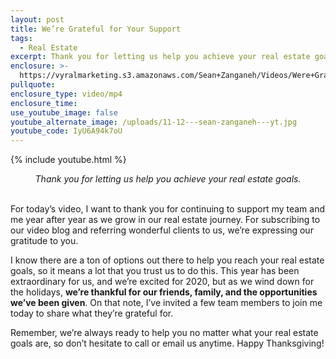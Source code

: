 ```yaml
---
layout: post
title: We’re Grateful for Your Support
tags:
  - Real Estate
excerpt: Thank you for letting us help you achieve your real estate goals.
enclosure: >-
  https://vyralmarketing.s3.amazonaws.com/Sean+Zanganeh/Videos/Were+Grateful+for+Your+Support.mp4
pullquote:
enclosure_type: video/mp4
enclosure_time:
use_youtube_image: false
youtube_alternate_image: /uploads/11-12---sean-zanganeh---yt.jpg
youtube_code: IyU6A94k7oU
---
```


{% include youtube.html %}

<center><em>Thank you for letting us help you achieve your real estate goals.</em></center>

<br>For today’s video, I want to thank you for continuing to support my team and me year after year as we grow in our real estate journey. For subscribing to our video blog and referring wonderful clients to us, we’re expressing our gratitude to you.

I know there are a ton of options out there to help you reach your real estate goals, so it means a lot that you trust us to do this. This year has been extraordinary for us, and we’re excited for 2020, but as we wind down for the holidays, **we’re thankful for our friends, family, and the opportunities we’ve been given**. On that note, I’ve invited a few team members to join me today to share what they’re grateful for.

Remember, we’re always ready to help you no matter what your real estate goals are, so don’t hesitate to call or email us anytime. Happy Thanksgiving\!